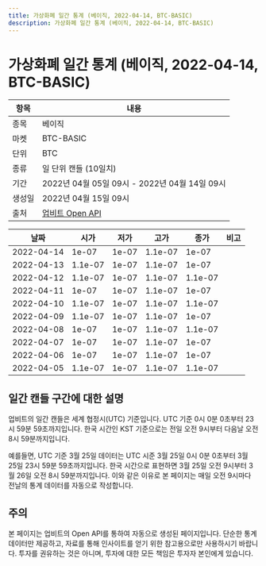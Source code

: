 ```yaml
---
title: 가상화폐 일간 통계 (베이직, 2022-04-14, BTC-BASIC)
description: 가상화폐 일간 통계 (베이직, 2022-04-14, BTC-BASIC)
---
```



가상화폐 일간 통계 (베이직, 2022-04-14, BTC-BASIC)
===

|항목|내용|
|--|--|
|종목|베이직|
|마켓|BTC-BASIC|
|단위|BTC|
|종류|일 단위 캔들 (10일치)|
|기간|2022년 04월 05일 09시 - 2022년 04월 14일 09시|
|생성일|2022년 04월 15일 09시|
|출처|[업비트 Open API](https://docs.upbit.com)|


|날짜|시가|저가|고가|종가|비고|
|--|--|--|--|--|--|
|2022-04-14|1e-07|1e-07|1.1e-07|1e-07|    |
|2022-04-13|1.1e-07|1e-07|1.1e-07|1e-07|    |
|2022-04-12|1.1e-07|1e-07|1.1e-07|1.1e-07|    |
|2022-04-11|1e-07|1e-07|1.1e-07|1e-07|    |
|2022-04-10|1.1e-07|1e-07|1.1e-07|1.1e-07|    |
|2022-04-09|1.1e-07|1e-07|1.1e-07|1e-07|    |
|2022-04-08|1e-07|1e-07|1.1e-07|1.1e-07|    |
|2022-04-07|1e-07|1e-07|1.1e-07|1e-07|    |
|2022-04-06|1e-07|1e-07|1.1e-07|1e-07|    |
|2022-04-05|1.1e-07|1e-07|1.1e-07|1.1e-07|    |


일간 캔들 구간에 대한 설명
---


업비트의 일간 캔들은 세계 협정시(UTC) 기준입니다. 
UTC 기준 0시 0분 0초부터 23시 59분 59초까지입니다. 
한국 시간인 KST 기준으로는 전일 오전 9시부터 다음날 오전 8시 59분까지입니다. 


예를들면, UTC 기준 3월 25일 데이터는 UTC 시준 3월 25일 0시 0분 0초부터 3월 25일 23시 59분 59초까지입니다. 
한국 시간으로 표현하면 3월 25일 오전 9시부터 3월 26일 오전 8시 59분까지입니다. 
이와 같은 이유로 본 페이지는 매일 오전 9시마다 전날의 통계 데이터를 자동으로 작성합니다. 


주의
---


본 페이지는 업비트의 Open API를 통하여 자동으로 생성된 페이지입니다. 
단순한 통계 데이터만 제공하고, 자료를 통해 인사이트를 얻기 위한 참고용으로만 사용하시기 바랍니다. 
투자를 권유하는 것은 아니며, 투자에 대한 모든 책임은 투자자 본인에게 있습니다. 
